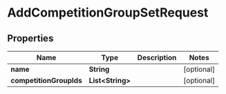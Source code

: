 
# AddCompetitionGroupSetRequest

## Properties
Name | Type | Description | Notes
------------ | ------------- | ------------- | -------------
**name** | **String** |  |  [optional]
**competitionGroupIds** | **List&lt;String&gt;** |  |  [optional]



